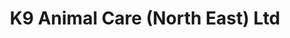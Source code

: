 ---
title: "K9 Animal Care (North East) Ltd"
url: /durham/k9-animal-care-north-east-ltd/
shop: charity
---
